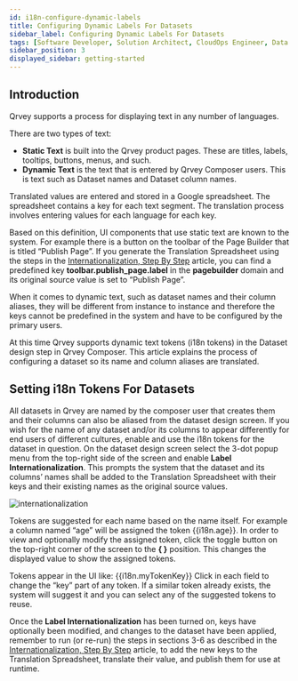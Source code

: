```yaml
---
id: i18n-configure-dynamic-labels
title: Configuring Dynamic Labels For Datasets
sidebar_label: Configuring Dynamic Labels For Datasets
tags: [Software Developer, Solution Architect, CloudOps Engineer, Data Analyst]
sidebar_position: 3
displayed_sidebar: getting-started
---
```


<div style={{textAlign: "justify"}}>

## Introduction
Qrvey supports a process for displaying text in any number of languages.
 
There are two types of text:
* **Static Text** is built into the Qrvey product pages. These are titles, labels, tooltips, buttons, menus, and such.
* **Dynamic Text** is the text that is entered by Qrvey Composer users. This is text such as Dataset names and Dataset column names.
 
Translated values are entered and stored in a Google spreadsheet. The spreadsheet contains a key for each text segment. The translation process involves entering values for each language for each key.
 
Based on this definition, UI components that use static text are known to the system. For example there is a button on the toolbar of the Page Builder that is titled “Publish Page”. If you generate the Translation Spreadsheet using the steps in the [Internationalization, Step By Step](../09-Internationalization/internationalization-step-by-step.md) article, you can find a predefined key **toolbar.publish_page.label** in the **pagebuilder** domain and its original source value is set to “Publish Page”.
 
When it comes to dynamic text, such as dataset names and their column aliases, they will be different from instance to instance and therefore the keys cannot be predefined in the system and have to be configured by the primary users.
 
At this time Qrvey supports dynamic text tokens (i18n tokens) in the Dataset design step in Qrvey Composer. This article explains the process of configuring a dataset so its name and column aliases are translated.
 
## Setting i18n Tokens For Datasets
All datasets in Qrvey are named by the composer user that creates them and their columns can also be aliased from the dataset design screen.
If you wish for the name of any dataset and/or its columns to appear differently for end users of different cultures, enable and use the i18n tokens for the dataset in question.
On the dataset design screen select the 3-dot popup menu from the top-right side of the screen and enable **Label Internationalization**. This prompts the system that the dataset and its columns’ names shall be added to the Translation Spreadsheet with their keys and their existing names as the original source values.
 
 
![internationalization](https://s3.amazonaws.com/cdn.qrvey.com/documentation_assets/ui-docs/special-features/internationalization/configuring-dynamic-labels/dynamic1.png#thumbnail-40)
 
 
 
Tokens are suggested for each name based on the name itself. For example a column named “age” will be assigned the token &#123;&#123;i18n.age&#125;&#125;. In order to view and optionally modify the assigned token, click the toggle button on the top-right corner of the screen to the <b>{ }</b> position. This changes the displayed value to show the assigned tokens.
 
Tokens appear in the UI like: &#123;&#123;i18n.myTokenKey&#125;&#125;
Click in each field to change the “key” part of any token. If a similar token already exists, the system will suggest it and you can select any of the suggested tokens to reuse.
 
Once the **Label Internationalization** has been turned on, keys have optionally been modified, and changes to the dataset have been applied, remember to run (or re-run) the steps in sections 3-6 as described in the [Internationalization, Step By Step](../09-Internationalization/internationalization-step-by-step.md) article, to add the new keys to the Translation Spreadsheet, translate their value, and publish them for use at runtime. 
 
 
 
</div>